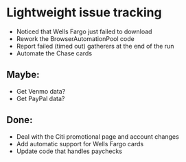 # Lightweight issue tracking

- Noticed that Wells Fargo just failed to download
- Rework the BrowserAutomationPool code
- Report failed (timed out) gatherers at the end of the run
- Automate the Chase cards

## Maybe:

- Get Venmo data?
- Get PayPal data?

## Done:

- Deal with the Citi promotional page and account changes
- Add automatic support for Wells Fargo cards
- Update code that handles paychecks

